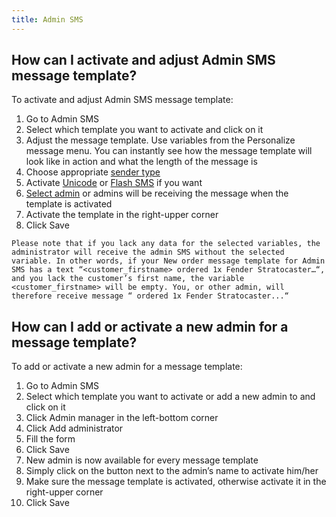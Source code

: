 ```yaml
---
title: Admin SMS
---
```


## How can I activate and adjust Admin SMS message template?
To activate and adjust Admin SMS message template:
1.	Go to Admin SMS
2.	Select which template you want to activate and click on it
3.	Adjust the message template. Use variables from the Personalize message menu. You can instantly see how the message template will look like in action and what the length of the message is
4.	Choose appropriate [sender type](sender-type.md#what-is-a-sender-type-and-how-can-i-use-it)
5.	Activate [Unicode](unicode.md#what-is-unicode) or [Flash SMS](flash-sms.md#what-is-flash-sms) if you want
6.	[Select admin](#how-can-i-add-or-activate-a-new-admin-for-a-message-template) or admins will be receiving the message when the template is activated
7.	Activate the template in the right-upper corner
8.	Click Save

`Please note that if you lack any data for the selected variables, the administrator will receive the admin SMS without the selected variable. In other words, if your New order message template for Admin SMS has a text “<customer_firstname> ordered 1x Fender Stratocaster…“, and you lack the customer’s first name, the variable <customer_firstname> will be empty. You, or other admin, will therefore receive message “ ordered 1x Fender Stratocaster...“`

## How can I add or activate a new admin for a message template?
To add or activate a new admin for a message template:
1.	Go to Admin SMS
2.	Select which template you want to activate or add a new admin to and click on it
3.	Click Admin manager in the left-bottom corner
4.	Click Add administrator
5.	Fill the form
6.	Click Save
7.	New admin is now available for every message template
8.	Simply click on the button next to the admin’s name to activate him/her
9.	Make sure the message template is activated, otherwise activate it in the right-upper corner
10.	Click Save

